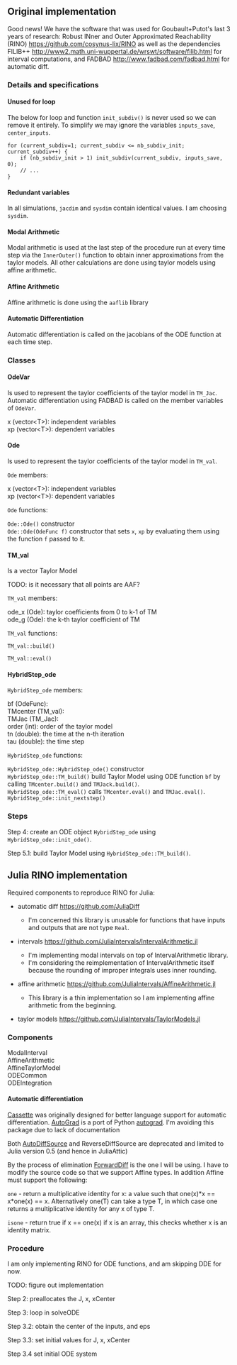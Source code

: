 
## Original implementation

Good news! We have the software that was used for Goubault+Putot's last 3 years of research: Robust INner and Outer Approximated Reachability (RINO) <https://github.com/cosynus-lix/RINO> as well as the dependencies FILIB++ <http://www2.math.uni-wuppertal.de/wrswt/software/filib.html> for interval computations, and FADBAD <http://www.fadbad.com/fadbad.html> for automatic diff.

### Details and specifications

#### Unused for loop

The below for loop and function `init_subdiv()` is never used so we can remove it entirely. To simplify we may ignore the variables `inputs_save`, `center_inputs`.

```
for (current_subdiv=1; current_subdiv <= nb_subdiv_init; current_subdiv++) {
    if (nb_subdiv_init > 1) init_subdiv(current_subdiv, inputs_save, 0);
    // ...
}
```

#### Redundant variables

In all simulations, `jacdim` and `sysdim` contain identical values. I am choosing `sysdim`.

#### Modal Arithmetic

Modal arithmetic is used at the last step of the procedure run at every time step via the `InnerOuter()` function to obtain inner approximations from the taylor models. All other calculations are done using taylor models using affine arithmetic.

#### Affine Arithmetic

Affine arithmetic is done using the `aaflib` library

#### Automatic Differentiation

Automatic differentiation is called on the jacobians of the ODE function at each time step.

### Classes

#### OdeVar

Is used to represent the taylor coefficients of the taylor model in `TM_Jac`. Automatic differentiation using FADBAD is called on the member variables of `OdeVar`.

x (vector<T<AAF>>): independent variables  
xp (vector<T<AAF>>): dependent variables  

#### Ode

Is used to represent the taylor coefficients of the taylor model in `TM_val`.

`Ode` members:

x (vector<T<AAF>>): independent variables  
xp (vector<T<AAF>>): dependent variables  

`Ode` functions:

`Ode::Ode()` constructor  
`Ode::Ode(OdeFunc f)` constructor that sets `x`, `xp` by evaluating them using the function `f` passed to it.  

#### TM_val

Is a vector Taylor Model

TODO: is it necessary that all points are AAF?

`TM_val` members:

ode_x (Ode): taylor coefficients from 0 to k-1 of TM  
ode_g (Ode): the k-th taylor coefficient of TM  

`TM_val` functions:

`TM_val::build()`  


`TM_val::eval()`  

#### HybridStep_ode

`HybridStep_ode` members:

bf (OdeFunc):  
TMcenter (TM_val):  
TMJac (TM_Jac):  
order (int): order of the taylor model  
tn (double): the time at the n-th iteration  
tau (double): the time step  

`HybridStep_ode` functions:

`HybridStep_ode::HybridStep_ode()` constructor  
`HybridStep_ode::TM_build()` build Taylor Model using ODE function `bf` by calling `TMcenter.build()` and `TMJack.build()`.  
`HybridStep_ode::TM_eval()` calls `TMcenter.eval()` and `TMJac.eval()`.  
`HybridStep_ode::init_nextstep()`  

### Steps

Step 4: create an ODE object `HybridStep_ode` using `HybridStep_ode::init_ode()`. 

Step 5.1: build Taylor Model using `HybridStep_ode::TM_build()`. 

## Julia RINO implementation

Required components to reproduce RINO for Julia:

- automatic diff <https://github.com/JuliaDiff>
    + I'm concerned this library is unusable for functions that have inputs and outputs that are not type `Real`. 

- intervals <https://github.com/JuliaIntervals/IntervalArithmetic.jl>
    + I'm implementing modal intervals on top of IntervalArithmetic library.
    + I'm considering the reimplementation of IntervalArithmetic itself because the rounding of improper integrals uses inner rounding.

- affine arithmetic <https://github.com/JuliaIntervals/AffineArithmetic.jl>
    + This library is a thin implementation so I am implementing affine arithmetic from the beginning.

- taylor models <https://github.com/JuliaIntervals/TaylorModels.jl>


### Components

ModalInterval  
AffineArithmetic  
AffineTaylorModel  
ODECommon  
ODEIntegration  

#### Automatic differentiation

[Cassette](https://jrevels.github.io/Cassette.jl/latest/whycassette.html) was originally designed for better language support for automatic differentiation.
[AutoGrad](https://github.com/denizyuret/AutoGrad.jl) is a port of Python [autograd](https://github.com/HIPS/autograd). I'm avoiding this package due to lack of documentation

Both [AutoDiffSource](https://github.com/gaika/AutoDiffSource.jl) and ReverseDiffSource are deprecated and limited to Julia version 0.5 (and hence in JuliaAttic)

By the process of elimination [ForwardDiff](https://github.com/JuliaDiff/ForwardDiff.jl) is the one I will be using. I have to modify the source code so that we support Affine types. In addition Affine must support the following:

`one` - return a multiplicative identity for x: a value such that one(x)\*x == x\*one(x) == x. Alternatively one(T) can take a type T, in which case one returns a multiplicative identity for any x of type T.

`isone` - return true if x == one(x) if x is an array, this checks whether x is an identity matrix.

### Procedure

I am only implementing RINO for ODE functions, and am skipping DDE for now.

TODO: figure out implementation

Step 2: preallocates the J, x, xCenter

Step 3: loop in solveODE

Step 3.2: obtain the center of the inputs, and eps
    
Step 3.3: set initial values for J, x, xCenter

Step 3.4 set initial ODE system
